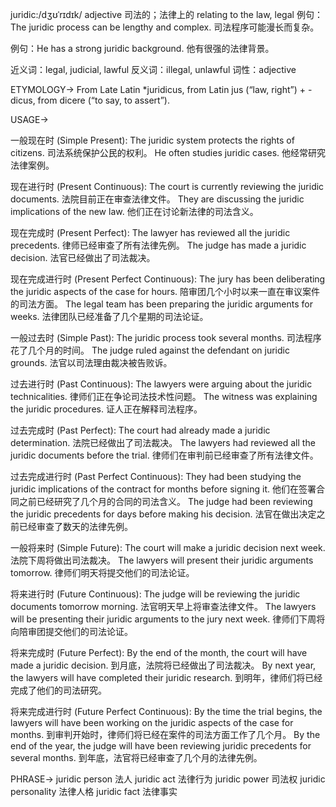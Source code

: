juridic:/dʒʊˈrɪdɪk/
adjective
司法的；法律上的
relating to the law, legal
例句：The juridic process can be lengthy and complex.  司法程序可能漫长而复杂。

例句：He has a strong juridic background. 他有很强的法律背景。

近义词：legal, judicial, lawful
反义词：illegal, unlawful
词性：adjective

ETYMOLOGY->
From Late Latin *juridicus, from Latin jus (“law, right”) + -dicus, from dicere (“to say, to assert”).

USAGE->

一般现在时 (Simple Present):
The juridic system protects the rights of citizens. 司法系统保护公民的权利。
He often studies juridic cases. 他经常研究法律案例。

现在进行时 (Present Continuous):
The court is currently reviewing the juridic documents. 法院目前正在审查法律文件。
They are discussing the juridic implications of the new law. 他们正在讨论新法律的司法含义。

现在完成时 (Present Perfect):
The lawyer has reviewed all the juridic precedents. 律师已经审查了所有法律先例。
The judge has made a juridic decision. 法官已经做出了司法裁决。

现在完成进行时 (Present Perfect Continuous):
The jury has been deliberating the juridic aspects of the case for hours. 陪审团几个小时以来一直在审议案件的司法方面。
The legal team has been preparing the juridic arguments for weeks. 法律团队已经准备了几个星期的司法论证。

一般过去时 (Simple Past):
The juridic process took several months.  司法程序花了几个月的时间。
The judge ruled against the defendant on juridic grounds. 法官以司法理由裁决被告败诉。

过去进行时 (Past Continuous):
The lawyers were arguing about the juridic technicalities. 律师们正在争论司法技术性问题。
The witness was explaining the juridic procedures. 证人正在解释司法程序。

过去完成时 (Past Perfect):
The court had already made a juridic determination. 法院已经做出了司法裁决。
The lawyers had reviewed all the juridic documents before the trial.  律师们在审判前已经审查了所有法律文件。

过去完成进行时 (Past Perfect Continuous):
They had been studying the juridic implications of the contract for months before signing it.  他们在签署合同之前已经研究了几个月的合同的司法含义。
The judge had been reviewing the juridic precedents for days before making his decision.  法官在做出决定之前已经审查了数天的法律先例。

一般将来时 (Simple Future):
The court will make a juridic decision next week. 法院下周将做出司法裁决。
The lawyers will present their juridic arguments tomorrow. 律师们明天将提交他们的司法论证。

将来进行时 (Future Continuous):
The judge will be reviewing the juridic documents tomorrow morning. 法官明天早上将审查法律文件。
The lawyers will be presenting their juridic arguments to the jury next week. 律师们下周将向陪审团提交他们的司法论证。

将来完成时 (Future Perfect):
By the end of the month, the court will have made a juridic decision.  到月底，法院将已经做出了司法裁决。
By next year, the lawyers will have completed their juridic research.  到明年，律师们将已经完成了他们的司法研究。

将来完成进行时 (Future Perfect Continuous):
By the time the trial begins, the lawyers will have been working on the juridic aspects of the case for months. 到审判开始时，律师们将已经在案件的司法方面工作了几个月。
By the end of the year, the judge will have been reviewing juridic precedents for several months. 到年底，法官将已经审查了几个月的法律先例。


PHRASE->
juridic person  法人
juridic act 法律行为
juridic power 司法权
juridic personality 法律人格
juridic fact 法律事实
